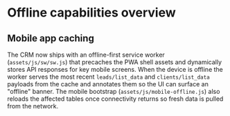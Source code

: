 # Offline capabilities overview

## Mobile app caching

The CRM now ships with an offline-first service worker (`assets/js/sw/sw.js`) that precaches the PWA shell assets and dynamically stores API responses for key mobile screens. When the device is offline the worker serves the most recent `leads/list_data` and `clients/list_data` payloads from the cache and annotates them so the UI can surface an "offline" banner. The mobile bootstrap (`assets/js/mobile-offline.js`) also reloads the affected tables once connectivity returns so fresh data is pulled from the network.
